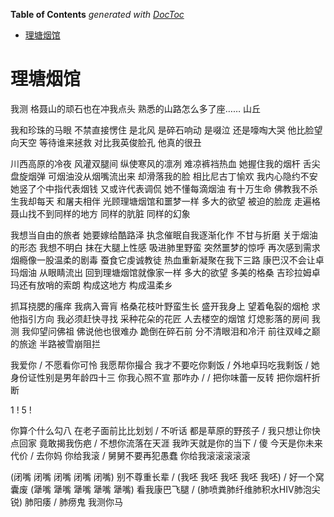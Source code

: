 <!-- START doctoc generated TOC please keep comment here to allow auto update -->
<!-- DON'T EDIT THIS SECTION, INSTEAD RE-RUN doctoc TO UPDATE -->
**Table of Contents**  *generated with [DocToc](https://github.com/thlorenz/doctoc)*

- [理塘烟馆](#%E7%90%86%E5%A1%98%E7%83%9F%E9%A6%86)

<!-- END doctoc generated TOC please keep comment here to allow auto update -->

# 理塘烟馆

我测
格聂山的顽石也在冲我点头
熟悉的山路怎么多了座……
山丘

我和珍珠的马眼 不禁直接愣住
是北风 是碎石响动 是啜泣 还是嚎啕大哭
他比脸望向天空 等待谁来拯救
对比我英俊脸孔 他真的很丑

川西高原的冷夜 风灌双腿间
纵使寒风的凛冽 难凉裤裆热血
她握住我的烟杆 舌尖盘旋烟弹
可烟油没从烟嘴流出来 却滑落我的脸
相比尼古丁愉欢 我内心隐约不安
她竖了个中指代表烟钱 又或许代表调侃
她不懂每滴烟油 有十万生命
佛教我不杀生我却每天 和屠夫相伴
光顾理塘烟馆和噩梦一样
多大的欲望 被迫的脸庞
走遍格聂山找不到同样的地方
同样的肮脏 同样的幻象

我想当自由的旅者 她要嫁给酷路泽
执念催眠自我逐渐化作 不甘与折磨
关于烟油的形态 我想不明白
抹在大腿上性感 吸进肺里野蛮
突然噩梦的惊呼 再次感到需求
烟瘾像一股温柔的剧毒 蚕食它虔诚教徒
热血重新凝聚在我下三路
康巴汉不会让卓玛烟油 从眼睛流出
回到理塘烟馆就像家一样
多大的欲望 多美的格桑
吉珍拉姆卓玛还有放哨的索朗
构成这地方 构成温柔乡

抓耳挠腮的瘙痒 我病入膏肓
格桑花枝叶野蛮生长 盛开我身上
望着龟裂的烟枪 求他指引方向
我必须赶快寻找 采种花朵的花匠
人去楼空的烟馆 灯熄影落的房间
我测
我仰望问佛祖 佛说他也很难办
跪倒在碎石前 分不清眼泪和冷汗
前往双峰之巅的旅途 半路被雪崩阻拦

我爱你 / 不愿看你可怜 我愿帮你撮合
我才不要吃你剩饭 / 外地卓玛吃我剩饭
/ 她身份证性别是男年龄四十三 你我心照不宣
那咋办 /
/ 把你味蕾一反转 把你烟杆折断

1 ! 5 !

你算个什么勾八 在老子面前比比划划 / 不听话
都是草原的野孩子 / 我只想让你快点回家
竟敢揭我伤疤 / 不想你流落在天涯
我昨天就是你的当下 / 傻
今天是你未来代价 / 去你妈
你给我滚 / 舅舅不要再犯愚蠢
你给我滚滚滚滚滚

(闭嘴 闭嘴 闭嘴 闭嘴 闭嘴)
别不尊重长辈 /
(我呸 我呸 我呸 我呸 我呸)
/ 好一个窝囊废
(犟嘴 犟嘴 犟嘴 犟嘴 犟嘴)
看我康巴飞腿 /
(肺喷粪肺纤维肺积水HIV肺泡尖锐)
肺阳痿 / 肺痨鬼
我测你马
